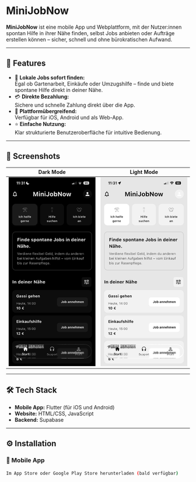# MiniJobNow

**MiniJobNow** ist eine mobile App und Webplattform, mit der Nutzer:innen spontan Hilfe in ihrer Nähe finden, selbst Jobs anbieten oder Aufträge erstellen können – sicher, schnell und ohne bürokratischen Aufwand.

---

## 🚀 Features

- 📍 **Lokale Jobs sofort finden:**  
  Egal ob Gartenarbeit, Einkäufe oder Umzugshilfe – finde und biete spontane Hilfe direkt in deiner Nähe.
- 💳 **Direkte Bezahlung:**  
  Sichere und schnelle Zahlung direkt über die App.
- 📱 **Plattformübergreifend:**  
  Verfügbar für iOS, Android und als Web-App.
- ⭐ **Einfache Nutzung:**  
  Klar strukturierte Benutzeroberfläche für intuitive Bedienung.

---

## 📸 Screenshots

| Dark Mode | Light Mode |
|-----------|------------|
| <img src="img/dark.PNG" alt="Dark Mode" width="300"/> | <img src="img/light.PNG" alt="Light Mode" width="300"/> |

---

## 🛠️ Tech Stack

- **Mobile App:** Flutter (für iOS und Android)
- **Website:** HTML/CSS, JavaScript
- **Backend:** Supabase

---

## ⚙️ Installation

### 📱 Mobile App

```bash
Im App Store oder Google Play Store herunterladen (bald verfügbar)
